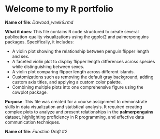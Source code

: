 # Welcome to my R portfolio

**Name of file**: _Dawood_week6.rmd_

**What it does**: This file contains R code structured to create several publication-quality visualizations using the ggplot2 and palmerpenguins packages. Specifically, it includes:

- A violin plot showing the relationship between penguin flipper length and sex.
- A faceted violin plot to display flipper length differences across species while distinguishing between sexes.
- A violin plot comparing flipper length across different islands.
- Customizations such as removing the default gray background, adding custom axis titles, and applying a custom color palette.
- Combining multiple plots into one comprehensive figure using the cowplot package.

**Purpose**: This file was created for a course assignment to demonstrate skills in data visualization and statistical analysis. It required creating complex plots to analyze and present relationships in the **palmerpenguins** dataset, highlighting proficiency in R programming, and effective data communication techniques.

**Name of file**: _Function Draft #2_
